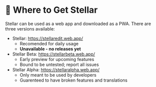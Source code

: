 # 🌟 Where to Get Stellar

Stellar can be used as a web app and downloaded as a PWA. There are three versions available:

- Stellar: https://stellaredit.web.app/
  - Recomended for daily usage
  - **Unavailable - no releases yet**
- Stellar Beta: https://stellarbeta.web.app/
  - Early preview for upcoming features
  - Bound to be untested; report all issues
- Stellar Alpha: https://stellaralpha.web.app/
  - Only meant to be used by developers
  - Guarenteed to have broken features and translations